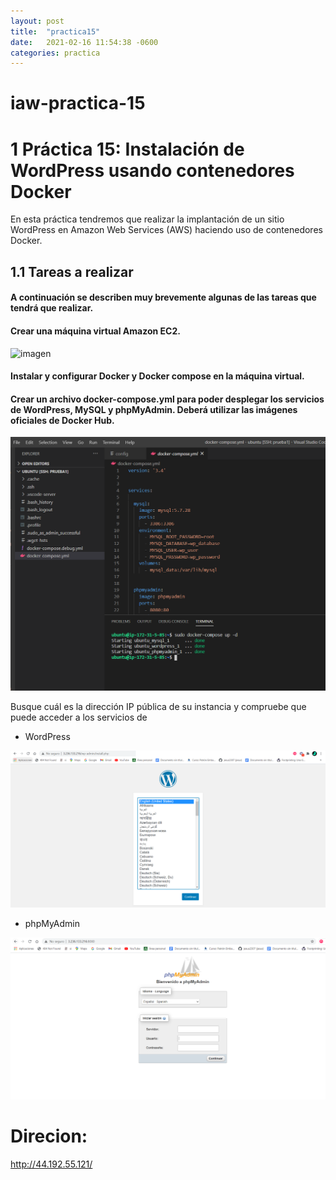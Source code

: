 ```yaml
---
layout: post
title:  "practica15"
date:   2021-02-16 11:54:38 -0600
categories: practica
---
```

# iaw-practica-15
# 1 Práctica 15: Instalación de WordPress usando contenedores Docker
En esta práctica tendremos que realizar la implantación de un sitio WordPress en Amazon Web Services (AWS) haciendo uso de contenedores Docker.

## 1.1 Tareas a realizar
#### A continuación se describen muy brevemente algunas de las tareas que tendrá que realizar.

#### Crear una máquina virtual Amazon EC2.
![imagen](https://raw.githubusercontent.com/jesus2307/jesus2307.github.io/master/imagen/Captur4.PNG "imagen")


#### Instalar y configurar Docker y Docker compose en la máquina virtual.

#### Crear un archivo docker-compose.yml para poder desplegar los servicios de WordPress, MySQL y phpMyAdmin. Deberá utilizar las imágenes oficiales de Docker Hub.
![imagen](https://raw.githubusercontent.com/jesus2307/jesus2307.github.io/master/imagen/Captura1.PNG "imagen")


Busque cuál es la dirección IP pública de su instancia y compruebe que puede acceder a los servicios de 
+ WordPress

![imagen](https://raw.githubusercontent.com/jesus2307/jesus2307.github.io/master/imagen/Captura2.PNG "imagen")

+ phpMyAdmin

![imagen](https://raw.githubusercontent.com/jesus2307/jesus2307.github.io/master/imagen/Captura3.PNG "imagen")

# Direcion: 
http://44.192.55.121/ 




